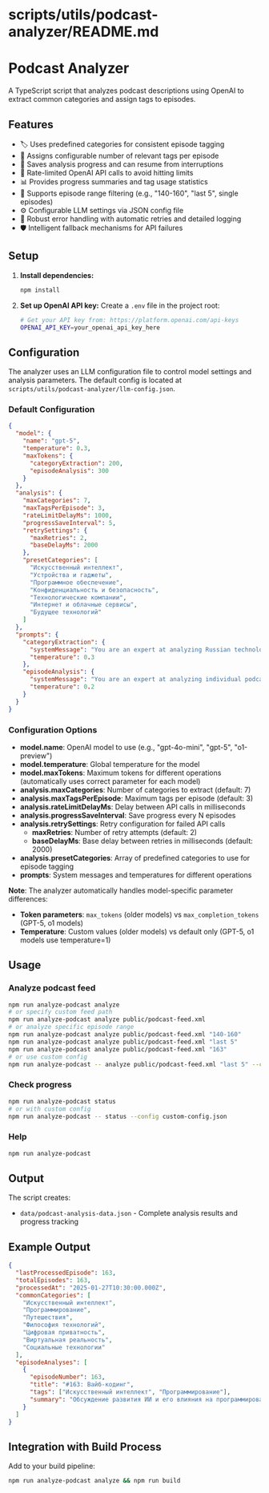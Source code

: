 # scripts/utils/podcast-analyzer/README.md

# Podcast Analyzer

A TypeScript script that analyzes podcast descriptions using OpenAI to extract common categories and assign tags to episodes.

## Features

- 🏷️ Uses predefined categories for consistent episode tagging
- 📝 Assigns configurable number of relevant tags per episode  
- 💾 Saves analysis progress and can resume from interruptions
- 🔄 Rate-limited OpenAI API calls to avoid hitting limits
- 📊 Provides progress summaries and tag usage statistics
- 🎯 Supports episode range filtering (e.g., "140-160", "last 5", single episodes)
- ⚙️ Configurable LLM settings via JSON config file
- 🔄 Robust error handling with automatic retries and detailed logging
- 🛡️ Intelligent fallback mechanisms for API failures

## Setup

1. **Install dependencies:**
   ```bash
   npm install
   ```

2. **Set up OpenAI API key:**
   Create a `.env` file in the project root:
   ```bash
   # Get your API key from: https://platform.openai.com/api-keys
   OPENAI_API_KEY=your_openai_api_key_here
   ```

## Configuration

The analyzer uses an LLM configuration file to control model settings and analysis parameters. The default config is located at `scripts/utils/podcast-analyzer/llm-config.json`.

### Default Configuration
```json
{
  "model": {
    "name": "gpt-5",
    "temperature": 0.3,
    "maxTokens": {
      "categoryExtraction": 200,
      "episodeAnalysis": 300
    }
  },
  "analysis": {
    "maxCategories": 7,
    "maxTagsPerEpisode": 3,
    "rateLimitDelayMs": 1000,
    "progressSaveInterval": 5,
    "retrySettings": {
      "maxRetries": 2,
      "baseDelayMs": 2000
    },
    "presetCategories": [
      "Искусственный интеллект",
      "Устройства и гаджеты",
      "Программное обеспечение",
      "Конфиденциальность и безопасность",
      "Технологические компании",
      "Интернет и облачные сервисы",
      "Будущее технологий"
    ]
  },
  "prompts": {
    "categoryExtraction": {
      "systemMessage": "You are an expert at analyzing Russian technology podcast content and extracting meaningful categories.",
      "temperature": 0.3
    },
    "episodeAnalysis": {
      "systemMessage": "You are an expert at analyzing individual podcast episodes and assigning relevant tags from predefined categories.",
      "temperature": 0.2
    }
  }
}
```

### Configuration Options
- **model.name**: OpenAI model to use (e.g., "gpt-4o-mini", "gpt-5", "o1-preview")
- **model.temperature**: Global temperature for the model
- **model.maxTokens**: Maximum tokens for different operations (automatically uses correct parameter for each model)
- **analysis.maxCategories**: Number of categories to extract (default: 7)
- **analysis.maxTagsPerEpisode**: Maximum tags per episode (default: 3)
- **analysis.rateLimitDelayMs**: Delay between API calls in milliseconds
- **analysis.progressSaveInterval**: Save progress every N episodes
- **analysis.retrySettings**: Retry configuration for failed API calls
  - **maxRetries**: Number of retry attempts (default: 2)
  - **baseDelayMs**: Base delay between retries in milliseconds (default: 2000)
- **analysis.presetCategories**: Array of predefined categories to use for episode tagging
- **prompts**: System messages and temperatures for different operations

**Note**: The analyzer automatically handles model-specific parameter differences:
- **Token parameters**: `max_tokens` (older models) vs `max_completion_tokens` (GPT-5, o1 models)
- **Temperature**: Custom values (older models) vs default only (GPT-5, o1 models use temperature=1)

## Usage

### Analyze podcast feed
```bash
npm run analyze-podcast analyze
# or specify custom feed path
npm run analyze-podcast analyze public/podcast-feed.xml
# or analyze specific episode range
npm run analyze-podcast analyze public/podcast-feed.xml "140-160"
npm run analyze-podcast analyze public/podcast-feed.xml "last 5"
npm run analyze-podcast analyze public/podcast-feed.xml "163"
# or use custom config
npm run analyze-podcast -- analyze public/podcast-feed.xml "last 5" --config custom-config.json
```

### Check progress
```bash
npm run analyze-podcast status
# or with custom config
npm run analyze-podcast -- status --config custom-config.json
```

### Help
```bash
npm run analyze-podcast
```

## Output

The script creates:
- `data/podcast-analysis-data.json` - Complete analysis results and progress tracking

## Example Output

```json
{
  "lastProcessedEpisode": 163,
  "totalEpisodes": 163,
  "processedAt": "2025-01-27T10:30:00.000Z",
  "commonCategories": [
    "Искусственный интеллект",
    "Программирование", 
    "Путешествия",
    "Философия технологий",
    "Цифровая приватность",
    "Виртуальная реальность",
    "Социальные технологии"
  ],
  "episodeAnalyses": [
    {
      "episodeNumber": 163,
      "title": "#163: Вайб-кодинг",
      "tags": ["Искусственный интеллект", "Программирование"],
      "summary": "Обсуждение развития ИИ и его влияния на программирование."
    }
  ]
}
```

## Integration with Build Process

Add to your build pipeline:
```bash
npm run analyze-podcast analyze && npm run build
```
